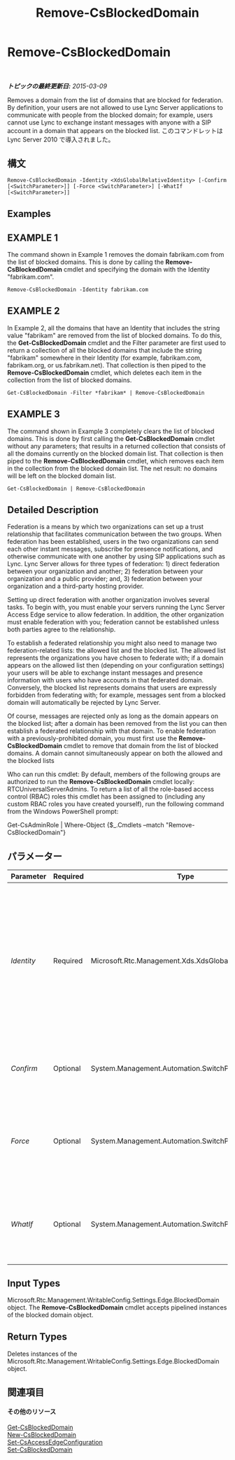 ﻿---
title: Remove-CsBlockedDomain
TOCTitle: Remove-CsBlockedDomain
ms:assetid: 34485703-9e1d-47f9-9834-c2ba37249cd1
ms:mtpsurl: https://technet.microsoft.com/ja-jp/library/Gg425832(v=OCS.15)
ms:contentKeyID: 48271703
ms.date: 05/19/2016
mtps_version: v=OCS.15
ms.translationtype: HT
---

# Remove-CsBlockedDomain

 

_**トピックの最終更新日:** 2015-03-09_

Removes a domain from the list of domains that are blocked for federation. By definition, your users are not allowed to use Lync Server applications to communicate with people from the blocked domain; for example, users cannot use Lync to exchange instant messages with anyone with a SIP account in a domain that appears on the blocked list. このコマンドレットは Lync Server 2010 で導入されました。

## 構文

    Remove-CsBlockedDomain -Identity <XdsGlobalRelativeIdentity> [-Confirm [<SwitchParameter>]] [-Force <SwitchParameter>] [-WhatIf [<SwitchParameter>]]

## Examples

## EXAMPLE 1

The command shown in Example 1 removes the domain fabrikam.com from the list of blocked domains. This is done by calling the **Remove-CsBlockedDomain** cmdlet and specifying the domain with the Identity "fabrikam.com".

    Remove-CsBlockedDomain -Identity fabrikam.com

## EXAMPLE 2

In Example 2, all the domains that have an Identity that includes the string value "fabrikam" are removed from the list of blocked domains. To do this, the **Get-CsBlockedDomain** cmdlet and the Filter parameter are first used to return a collection of all the blocked domains that include the string "fabrikam" somewhere in their Identity (for example, fabrikam.com, fabrikam.org, or us.fabrikam.net). That collection is then piped to the **Remove-CsBlockedDomain** cmdlet, which deletes each item in the collection from the list of blocked domains.

    Get-CsBlockedDomain -Filter *fabrikam* | Remove-CsBlockedDomain 

## EXAMPLE 3

The command shown in Example 3 completely clears the list of blocked domains. This is done by first calling the **Get-CsBlockedDomain** cmdlet without any parameters; that results in a returned collection that consists of all the domains currently on the blocked domain list. That collection is then piped to the **Remove-CsBlockedDomain** cmdlet, which removes each item in the collection from the blocked domain list. The net result: no domains will be left on the blocked domain list.

    Get-CsBlockedDomain | Remove-CsBlockedDomain 

## Detailed Description

Federation is a means by which two organizations can set up a trust relationship that facilitates communication between the two groups. When federation has been established, users in the two organizations can send each other instant messages, subscribe for presence notifications, and otherwise communicate with one another by using SIP applications such as Lync. Lync Server allows for three types of federation: 1) direct federation between your organization and another; 2) federation between your organization and a public provider; and, 3) federation between your organization and a third-party hosting provider.

Setting up direct federation with another organization involves several tasks. To begin with, you must enable your servers running the Lync Server Access Edge service to allow federation. In addition, the other organization must enable federation with you; federation cannot be established unless both parties agree to the relationship.

To establish a federated relationship you might also need to manage two federation-related lists: the allowed list and the blocked list. The allowed list represents the organizations you have chosen to federate with; if a domain appears on the allowed list then (depending on your configuration settings) your users will be able to exchange instant messages and presence information with users who have accounts in that federated domain. Conversely, the blocked list represents domains that users are expressly forbidden from federating with; for example, messages sent from a blocked domain will automatically be rejected by Lync Server.

Of course, messages are rejected only as long as the domain appears on the blocked list; after a domain has been removed from the list you can then establish a federated relationship with that domain. To enable federation with a previously-prohibited domain, you must first use the **Remove-CsBlockedDomain** cmdlet to remove that domain from the list of blocked domains. A domain cannot simultaneously appear on both the allowed and the blocked lists

Who can run this cmdlet: By default, members of the following groups are authorized to run the **Remove-CsBlockedDomain** cmdlet locally: RTCUniversalServerAdmins. To return a list of all the role-based access control (RBAC) roles this cmdlet has been assigned to (including any custom RBAC roles you have created yourself), run the following command from the Windows PowerShell prompt:

Get-CsAdminRole | Where-Object {$\_.Cmdlets –match "Remove-CsBlockedDomain"}

## パラメーター


<table>
<colgroup>
<col style="width: 25%" />
<col style="width: 25%" />
<col style="width: 25%" />
<col style="width: 25%" />
</colgroup>
<thead>
<tr class="header">
<th>Parameter</th>
<th>Required</th>
<th>Type</th>
<th>Description</th>
</tr>
</thead>
<tbody>
<tr class="odd">
<td><p><em>Identity</em></p></td>
<td><p>Required</p></td>
<td><p>Microsoft.Rtc.Management.Xds.XdsGlobalRelativeIdentity</p></td>
<td><p>Fully qualified domain name (FQDN) of the domain to be removed from the blocked list; for example, fabrikam.com. Note that you cannot use wildcards when specifying a domain Identity.</p></td>
</tr>
<tr class="even">
<td><p><em>Confirm</em></p></td>
<td><p>Optional</p></td>
<td><p>System.Management.Automation.SwitchParameter</p></td>
<td><p>コマンドの実行前に確認メッセージが表示されます。</p></td>
</tr>
<tr class="odd">
<td><p><em>Force</em></p></td>
<td><p>Optional</p></td>
<td><p>System.Management.Automation.SwitchParameter</p></td>
<td><p>Suppresses the display of any non-fatal error message that might occur when running the command.</p></td>
</tr>
<tr class="even">
<td><p><em>WhatIf</em></p></td>
<td><p>Optional</p></td>
<td><p>System.Management.Automation.SwitchParameter</p></td>
<td><p>実際にコマンドを実行しなくてもコマンドの実行結果がわかります。</p></td>
</tr>
</tbody>
</table>


## Input Types

Microsoft.Rtc.Management.WritableConfig.Settings.Edge.BlockedDomain object. The **Remove-CsBlockedDomain** cmdlet accepts pipelined instances of the blocked domain object.

## Return Types

Deletes instances of the Microsoft.Rtc.Management.WritableConfig.Settings.Edge.BlockedDomain object.

## 関連項目

#### その他のリソース

[Get-CsBlockedDomain](get-csblockeddomain.md)  
[New-CsBlockedDomain](new-csblockeddomain.md)  
[Set-CsAccessEdgeConfiguration](set-csaccessedgeconfiguration.md)  
[Set-CsBlockedDomain](set-csblockeddomain.md)

